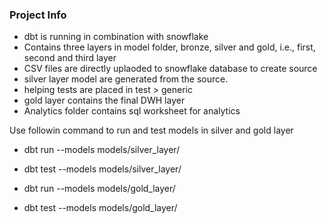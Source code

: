 ### Project Info
- dbt is running in combination with snowflake
- Contains three layers in model folder, bronze, silver and gold, i.e., first, second and third layer
- CSV files are directly uplaoded to snowflake database to create source
- silver layer model are generated from the source. 
- helping tests are placed in test > generic
- gold layer contains the final DWH layer
- Analytics folder contains sql worksheet for analytics

Use followin command to run and test models in silver and gold layer
- dbt run --models models/silver_layer/
- dbt test --models models/silver_layer/

- dbt run --models models/gold_layer/
- dbt test --models models/gold_layer/